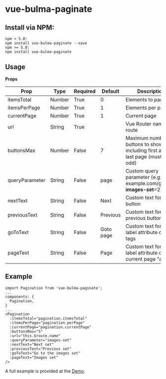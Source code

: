 # vue-bulma-paginate

## Install via NPM:
```
npm < 5.0:
npm install vue-bulma-paginate --save
npm >= 5.0:
npm install vue-bulma-paginate
```

## Usage
**Props**

|Prop|Type|Required|Default|Description|
|----|----|--------|-------|-----------|
|itemsTotal|Number|True|0|Elements to paginate|
|itemsPerPage|Number|True|1|Elements per page|
|currentPage|Number|True|1|Current page|
|url|String|True||Vue Router named route|
|buttonsMax|Number|False|7|Maximum number of buttons to show including first and last page (must be odd)|
|queryParameter|String|False|page|Custom query parameter (e.g., example.com/gallery?**images-set**=2)|
|nextText|String|False|Next|Custom text for next button|
|previousText|String|False|Previous|Custom text for previous button|
|goToText|String|False|Goto page|Custom text for aria-label attribute on "a" tags|
|pageText|String|False|Page|Custom text for aria-label attribute on current page "a" tag|

## Example
```
import Pagination from 'vue-bulma-paginate';
...
components: {
  Pagination,
}
...
<Pagination
  :itemsTotal="pagination.itemsTotal"
  :itemsPerPage="pagination.perPage"
  :currentPage="pagination.currentPage"
  :buttonsMax="5"
  :url="this.$route.name"
  :queryParameter="images-set"
  :nextText="Next set"
  :previousText="Previous set"
  :goToText="Go to the images set"
  :pageText="Images set"
/>
```
A full example is provided at the [Demo](https://jgrandar.github.io/vue-bulma-paginate/).
